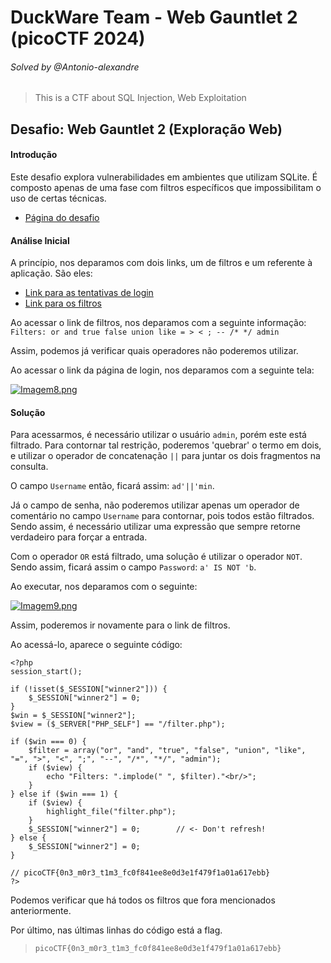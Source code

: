 # DuckWare Team - Web Gauntlet 2 (picoCTF 2024)
###### Solved by @Antonio-alexandre

> This is a CTF about SQL Injection, Web Exploitation

## Desafio: Web Gauntlet 2 (Exploração Web)
#### Introdução

Este desafio explora vulnerabilidades em ambientes que utilizam SQLite. É composto apenas de uma fase com filtros específicos que impossibilitam o uso de certas técnicas.
- [Página do desafio](https://play.picoctf.org/practice/challenge/174O)

#### Análise Inicial

A princípio, nos deparamos com dois links, um de filtros e um referente à aplicação. São eles:

- [Link para as tentativas de login](http://mercury.picoctf.net:26215/)
- [Link para os filtros](http://mercury.picoctf.net:26215/filter.php)

Ao acessar o link de filtros, nos deparamos com a seguinte informação: 
`Filters: or and true false union like = > < ; -- /* */ admin`

Assim, podemos já verificar quais operadores não poderemos utilizar.

Ao acessar o link da página de login, nos deparamos com a seguinte tela: 

[![Imagem8.png](https://i.postimg.cc/L5KJtDn0/Imagem8.png)](https://postimg.cc/WF8pjMmM)

#### Solução

Para acessarmos, é necessário utilizar o usuário `admin`, porém este está filtrado. Para contornar tal restrição, poderemos 'quebrar' o termo em dois, e utilizar o operador de concatenação `||` para juntar os dois fragmentos na consulta. 

O campo `Username` então, ficará assim: `ad'||'min`.

Já o campo de senha, não poderemos utilizar apenas um operador de comentário no campo `Username` para contornar, pois todos estão filtrados. Sendo assim, é necessário utilizar uma expressão que sempre retorne verdadeiro para forçar a entrada.

Com o operador `OR` está filtrado, uma solução é utilizar o operador `NOT`. Sendo assim, ficará assim o campo `Password`: `a' IS NOT 'b`.

Ao executar, nos deparamos com o seguinte: 

[![Imagem9.png](https://i.postimg.cc/sgN7Bp9b/Imagem9.png)](https://postimg.cc/Mn1vNfLY)

Assim, poderemos ir novamente para o link de filtros.

Ao acessá-lo, aparece o seguinte código:

```
<?php
session_start();

if (!isset($_SESSION["winner2"])) {
    $_SESSION["winner2"] = 0;
}
$win = $_SESSION["winner2"];
$view = ($_SERVER["PHP_SELF"] == "/filter.php");

if ($win === 0) {
    $filter = array("or", "and", "true", "false", "union", "like", "=", ">", "<", ";", "--", "/*", "*/", "admin");
    if ($view) {
        echo "Filters: ".implode(" ", $filter)."<br/>";
    }
} else if ($win === 1) {
    if ($view) {
        highlight_file("filter.php");
    }
    $_SESSION["winner2"] = 0;        // <- Don't refresh!
} else {
    $_SESSION["winner2"] = 0;
}

// picoCTF{0n3_m0r3_t1m3_fc0f841ee8e0d3e1f479f1a01a617ebb}
?>
```

Podemos verificar que há todos os filtros que fora mencionados anteriormente. 

Por último, nas últimas linhas do código está a flag.
>`picoCTF{0n3_m0r3_t1m3_fc0f841ee8e0d3e1f479f1a01a617ebb}`
 

